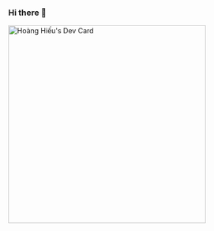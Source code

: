 ### Hi there 👋

<!--
**shivershady/shivershady** is a ✨ _special_ ✨ repository because its `README.md` (this file) appears on your GitHub profile.

Here are some ideas to get you started:

- 🔭 I’m currently working on ...
- 🌱 I’m currently learning ...
- 👯 I’m looking to collaborate on ...
- 🤔 I’m looking for help with ...
- 💬 Ask me about ...
- 📫 How to reach me: ...
- 😄 Pronouns: ...
- ⚡ Fun fact: ...
-->


<a href="https://app.daily.dev/hoanghieu347"><img src="https://github.com/shivershady/shivershady/master/devcard.svg" width="400" alt="Hoàng Hiếu's Dev Card"/></a>
